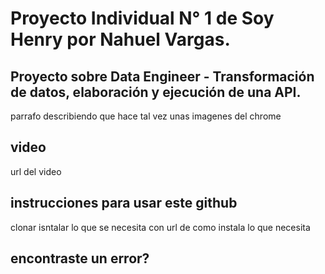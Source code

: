 # Proyecto Individual N° 1 de Soy Henry por Nahuel Vargas.

## Proyecto sobre Data Engineer - Transformación de datos, elaboración y ejecución de una API.

parrafo describiendo que hace
    tal vez unas imagenes del chrome

## video
url del video

## instrucciones para usar este github
clonar
isntalar lo que se necesita con url de como instala lo que necesita

## encontraste un error?
